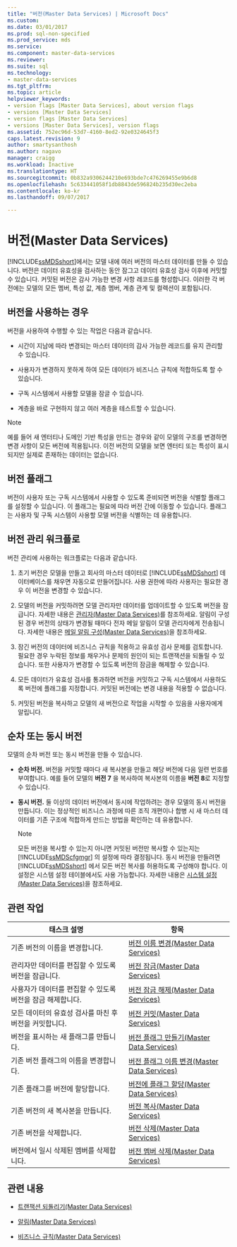 ```yaml
---
title: "버전(Master Data Services) | Microsoft Docs"
ms.custom: 
ms.date: 03/01/2017
ms.prod: sql-non-specified
ms.prod_service: mds
ms.service: 
ms.component: master-data-services
ms.reviewer: 
ms.suite: sql
ms.technology:
- master-data-services
ms.tgt_pltfrm: 
ms.topic: article
helpviewer_keywords:
- version flags [Master Data Services], about version flags
- versions [Master Data Services]
- version flags [Master Data Services]
- versions [Master Data Services], version flags
ms.assetid: 752ec96d-53d7-4160-8ed2-92e0324645f3
caps.latest.revision: 9
author: smartysanthosh
ms.author: nagavo
manager: craigg
ms.workload: Inactive
ms.translationtype: HT
ms.sourcegitcommit: 0b832a9306244210e693bde7c476269455e9b6d8
ms.openlocfilehash: 5c633441058f1db8843de596824b235d30ec2eba
ms.contentlocale: ko-kr
ms.lasthandoff: 09/07/2017

---
```

# <a name="versions-master-data-services"></a>버전(Master Data Services)
  [!INCLUDE[ssMDSshort](../includes/ssmdsshort-md.md)]에서는 모델 내에 여러 버전의 마스터 데이터를 만들 수 있습니다. 버전은 데이터 유효성을 검사하는 동안 잠그고 데이터 유효성 검사 이후에 커밋할 수 있습니다. 커밋된 버전은 감사 가능한 변경 사항 레코드를 형성합니다. 이러한 각 버전에는 모델의 모든 멤버, 특성 값, 계층 멤버, 계층 관계 및 컬렉션이 포함됩니다.  
  
## <a name="when-to-use-versions"></a>버전을 사용하는 경우  
 버전을 사용하여 수행할 수 있는 작업은 다음과 같습니다.  
  
-   시간이 지남에 따라 변경되는 마스터 데이터의 감사 가능한 레코드를 유지 관리할 수 있습니다.  
  
-   사용자가 변경하지 못하게 하여 모든 데이터가 비즈니스 규칙에 적합하도록 할 수 있습니다.  
  
-   구독 시스템에서 사용할 모델을 잠글 수 있습니다.  
  
-   계층을 바로 구현하지 않고 여러 계층을 테스트할 수 있습니다.  
  
> [!NOTE]  
>  예를 들어 새 엔터티나 도메인 기반 특성을 만드는 경우와 같이 모델의 구조를 변경하면 변경 사항이 모든 버전에 적용됩니다. 이전 버전의 모델을 보면 엔터티 또는 특성이 표시되지만 실제로 존재하는 데이터는 없습니다.  
  
## <a name="version-flags"></a>버전 플래그  
 버전이 사용자 또는 구독 시스템에서 사용할 수 있도록 준비되면 버전을 식별할 플래그를 설정할 수 있습니다. 이 플래그는 필요에 따라 버전 간에 이동할 수 있습니다. 플래그는 사용자 및 구독 시스템이 사용할 모델 버전을 식별하는 데 유용합니다.  
  
## <a name="workflow-for-version-management"></a>버전 관리 워크플로  
 버전 관리에 사용하는 워크플로는 다음과 같습니다.  
  
1.  초기 버전은 모델을 만들고 회사의 마스터 데이터로 [!INCLUDE[ssMDSshort](../includes/ssmdsshort-md.md)] 데이터베이스를 채우면 자동으로 만들어집니다. 사용 권한에 따라 사용자는 필요한 경우 이 버전을 변경할 수 있습니다.  
  
2.  모델의 버전을 커밋하려면 모델 관리자만 데이터를 업데이트할 수 있도록 버전을 잠급니다. 자세한 내용은 [관리자&#40;Master Data Services&#41;](../master-data-services/administrators-master-data-services.md)를 참조하세요. 알림이 구성된 경우 버전의 상태가 변경될 때마다 전자 메일 알림이 모델 관리자에게 전송됩니다. 자세한 내용은 [메일 알림 구성&#40;Master Data Services&#41;](../master-data-services/configure-email-notifications-master-data-services.md)을 참조하세요.  
  
3.  잠긴 버전의 데이터에 비즈니스 규칙을 적용하고 유효성 검사 문제를 검토합니다. 필요한 경우 누락된 정보를 채우거나 문제의 원인이 되는 트랜잭션을 되돌릴 수 있습니다. 또한 사용자가 변경할 수 있도록 버전의 잠금을 해제할 수 있습니다.  
  
4.  모든 데이터가 유효성 검사를 통과하면 버전을 커밋하고 구독 시스템에서 사용하도록 버전에 플래그를 지정합니다. 커밋된 버전에는 변경 내용을 적용할 수 없습니다.  
  
5.  커밋된 버전을 복사하고 모델의 새 버전으로 작업을 시작할 수 있음을 사용자에게 알립니다.  
  
## <a name="sequential-or-simultaneous-versions"></a>순차 또는 동시 버전  
 모델의 순차 버전 또는 동시 버전을 만들 수 있습니다.  
  
-   **순차 버전.** 버전을 커밋할 때마다 새 복사본을 만들고 해당 버전에 다음 일련 번호를 부여합니다. 예를 들어 모델의 **버전 7** 을 복사하여 복사본의 이름을 **버전 8**로 지정할 수 있습니다.  
  
-   **동시 버전.** 둘 이상의 데이터 버전에서 동시에 작업하려는 경우 모델의 동시 버전을 만듭니다. 이는 정상적인 비즈니스 과정에 따른 조직 개편이나 합병 시 새 마스터 데이터를 기존 구조에 적합하게 만드는 방법을 확인하는 데 유용합니다.  
  
    > [!NOTE]  
    >  모든 버전을 복사할 수 있는지 아니면 커밋된 버전만 복사할 수 있는지는 [!INCLUDE[ssMDScfgmgr](../includes/ssmdscfgmgr-md.md)] 의 설정에 따라 결정됩니다. 동시 버전을 만들려면 [!INCLUDE[ssMDSshort](../includes/ssmdsshort-md.md)] 에서 모든 버전 복사를 허용하도록 구성해야 합니다. 이 설정은 시스템 설정 테이블에서도 사용 가능합니다. 자세한 내용은 [시스템 설정&#40;Master Data Services&#41;](../master-data-services/system-settings-master-data-services.md)을 참조하세요.  
  
## <a name="related-tasks"></a>관련 작업  
  
|태스크 설명|항목|  
|----------------------|-----------|  
|기존 버전의 이름을 변경합니다.|[버전 이름 변경&#40;Master Data Services&#41;](../master-data-services/change-a-version-name-master-data-services.md)|  
|관리자만 데이터를 편집할 수 있도록 버전을 잠급니다.|[버전 잠금&#40;Master Data Services&#41;](../master-data-services/lock-a-version-master-data-services.md)|  
|사용자가 데이터를 편집할 수 있도록 버전을 잠금 해제합니다.|[버전 잠금 해제&#40;Master Data Services&#41;](../master-data-services/unlock-a-version-master-data-services.md)|  
|모든 데이터의 유효성 검사를 마친 후 버전을 커밋합니다.|[버전 커밋&#40;Master Data Services&#41;](../master-data-services/commit-a-version-master-data-services.md)|  
|버전을 표시하는 새 플래그를 만듭니다.|[버전 플래그 만들기&#40;Master Data Services&#41;](../master-data-services/create-a-version-flag-master-data-services.md)|  
|기존 버전 플래그의 이름을 변경합니다.|[버전 플래그 이름 변경&#40;Master Data Services&#41;](../master-data-services/change-a-version-flag-name-master-data-services.md)|  
|기존 플래그를 버전에 할당합니다.|[버전에 플래그 할당&#40;Master Data Services&#41;](../master-data-services/assign-a-flag-to-a-version-master-data-services.md)|  
|기존 버전의 새 복사본을 만듭니다.|[버전 복사&#40;Master Data Services&#41;](../master-data-services/copy-a-version-master-data-services.md)|  
|기존 버전을 삭제합니다.|[버전 삭제&#40;Master Data Services&#41;](../master-data-services/delete-a-version-master-data-services.md)|  
|버전에서 일시 삭제된 멤버를 삭제합니다.|[버전 멤버 삭제&#40;Master Data Services&#41;](../master-data-services/purge-version-members-master-data-services.md)|  
  
## <a name="related-content"></a>관련 내용  
  
-   [트랜잭션 되돌리기&#40;Master Data Services&#41;](../master-data-services/reverse-a-transaction-master-data-services.md)  
  
-   [알림&#40;Master Data Services&#41;](../master-data-services/notifications-master-data-services.md)  
  
-   [비즈니스 규칙&#40;Master Data Services&#41;](../master-data-services/business-rules-master-data-services.md)  
  
  

